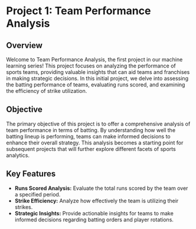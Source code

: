 # Project 1: Team Performance Analysis

## Overview

Welcome to Team Performance Analysis, the first project in our machine learning series! This project focuses on analyzing the performance of sports teams, providing valuable insights that can aid teams and franchises in making strategic decisions. In this initial project, we delve into assessing the batting performance of teams, evaluating runs scored, and examining the efficiency of strike utilization.

## Objective

The primary objective of this project is to offer a comprehensive analysis of team performance in terms of batting. By understanding how well the batting lineup is performing, teams can make informed decisions to enhance their overall strategy. This analysis becomes a starting point for subsequent projects that will further explore different facets of sports analytics.

## Key Features

- **Runs Scored Analysis:** Evaluate the total runs scored by the team over a specified period.
- **Strike Efficiency:** Analyze how effectively the team is utilizing their strikes.
- **Strategic Insights:** Provide actionable insights for teams to make informed decisions regarding batting orders and player rotations.
